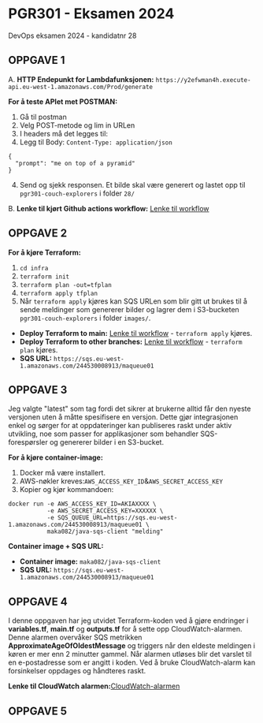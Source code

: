 # PGR301 - Eksamen 2024
DevOps eksamen 2024 - kandidatnr 28

## OPPGAVE 1
A. 
**HTTP Endepunkt for Lambdafunksjonen:** 
```https://y2efwman4h.execute-api.eu-west-1.amazonaws.com/Prod/generate```

**For å teste APIet met POSTMAN:**
1. Gå til postman
2. Velg POST-metode og lim in URLen
3. I headers må det legges til: 
4. Legg til Body: `Content-Type: application/json`
```
{
  "prompt": "me on top of a pyramid"
}

```
4. Send og sjekk responsen. Et bilde skal være generert og lastet opp til `pgr301-couch-explorers` i folder `28/`

B.
**Lenke til kjørt Github actions workflow:** [Lenke til workflow](https://github.com/iMery/pgr301-eksamen/actions/runs/12017066121)


## OPPGAVE 2
**For å kjøre Terraform:**
1. `cd infra`
2. `terraform init`
3. `terraform plan -out=tfplan`
4. `terraform apply tfplan`
5. Når `terraform apply` kjøres kan SQS URLen som blir gitt ut brukes til å sende meldinger som genererer bilder og lagrer dem i S3-bucketen `pgr301-couch-explorers` i folder `images/`.

- **Deploy Terraform to main:** [Lenke til workflow](https://github.com/iMery/pgr301-eksamen/actions/runs/11983546334) - `terraform apply` kjøres.
- **Deploy Terraform to other branches:** [Lenke til workflow](https://github.com/iMery/pgr301-eksamen/actions/runs/11983812264) - `terraform plan` kjøres.
- **SQS URL:** `https://sqs.eu-west-1.amazonaws.com/244530008913/maqueue01`
  
## OPPGAVE 3
Jeg valgte "latest" som tag fordi det sikrer at brukerne alltid får den nyeste versjonen uten å måtte spesifisere en versjon. Dette gjør integrasjonen enkel og sørger for at oppdateringer kan publiseres raskt under aktiv utvikling, noe som passer for applikasjoner som behandler SQS-forespørsler og genererer bilder i en S3-bucket.

**For å kjøre container-image:**
1. Docker må være installert. 
2. AWS-nøkler kreves:`AWS_ACCESS_KEY_ID`&`AWS_SECRET_ACCESS_KEY`
3. Kopier og kjør kommandoen: 
```
docker run -e AWS_ACCESS_KEY_ID=AKIAXXXX \
           -e AWS_SECRET_ACCESS_KEY=XXXXXX \
           -e SQS_QUEUE_URL=https://sqs.eu-west-1.amazonaws.com/244530008913/maqueue01 \
           maka082/java-sqs-client "melding"
```

**Container image + SQS URL:**
- **Container image:** `maka082/java-sqs-client`
- **SQS URL:** `https://sqs.eu-west-1.amazonaws.com/244530008913/maqueue01`


## OPPGAVE 4
I denne oppgaven har jeg utvidet Terraform-koden ved å gjøre endringer i **variables.tf**, **main.tf** og **outputs.tf** for å sette opp CloudWatch-alarmen. Denne alarmen overvåker SQS metrikken **ApproximateAgeOfOldestMessage** og triggers når den eldeste meldingen i køren er mer enn 2 minutter gammel. Når alarmen utløses blir det varslet til en e-postadresse som er angitt i koden. Ved å bruke CloudWatch-alarm kan forsinkelser oppdages og håndteres raskt.

**Lenke til CloudWatch alarmen:**[CloudWatch-alarmen](https://eu-west-1.console.aws.amazon.com/cloudwatch/home?region=eu-west-1#alarmsV2:alarm/Oldest_message_Alarm_maka082?~(search~'maka))



## OPPGAVE 5



